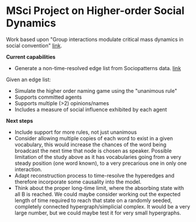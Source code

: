 # MSci Project on Higher-order Social Dynamics

Work based upon "Group interactions modulate critical mass dynamics in social convention" [link](https://doi.org/10.1038/s42005-022-00845-y).

**Current capabilities**

* Generate a non-time-resolved edge list from Sociopatterns data. [link](http://www.sociopatterns.org/)

Given an edge list:
* Simulate the higher order naming game using the "unanimous rule"
* Supports committed agents
* Supports multiple (>2) opinions/names
* Includes a measure of social influence exhibited by each agent

**Next steps**
* Include support for more rules, not just unanimous
* Consider allowing multiple copies of each word to exist in a given vocabulary, this would increase the chances of the word being broadcast the next time that node is chosen as speaker. Possible limitation of the study above as it has vocabularies going from a very steady position (one word known), to a very precarious one in only one interaction.
* Adapt reconstruction process to time-resolve the hyperedges and therefore incorporate some causality into the model.
* Think about the proper long-time limit, where the absorbing state with all B is reached. We could maybe consider working out the expected length of time required to reach that state on a randomly seeded, completely connected hypergraph/simplicial complex. It would be a very large number, but we could maybe test it for very small hypergraphs.
